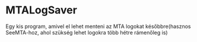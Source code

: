 # MTALogSaver
Egy kis program, amivel el lehet menteni az MTA logokat későbbre(hasznos SeeMTA-hoz, ahol szükség lehet logokra több hétre rámenőleg is)
